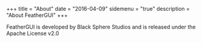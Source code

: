 +++
title = "About"
date = "2016-04-09"
sidemenu = "true"
description = "About FeatherGUI"
+++

FeatherGUI is developed by Black Sphere Studios and is released under the Apache License v2.0